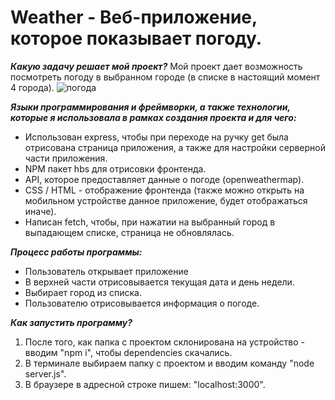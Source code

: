 # Weather - Веб-приложение, которое показывает погоду.

***Какую задачу решает мой проект?*** Мой проект дает возможность посмотреть погоду в выбранном городе (в списке в настоящий момент 4 города).
![погода](http://images.vfl.ru/ii/1603877317/ff31b1ee/32107257.png)

***Языки программирования и фреймворки, а также технологии, которые я использовала в рамках создания проекта и для чего:***

- Использован express, чтобы при переходе на ручку get была отрисована страница приложения, а также для настройки серверной части приложения.
- NPM пакет hbs для отрисовки фронтенда.
- API, которое предоставляет данные о погоде (openweathermap).
- CSS / HTML - отображение фронтенда (также можно открыть на мобильном устройстве данное приложение, будет отображаться иначе).
- Написан fetch, чтобы, при нажатии на выбранный город в выпадающем списке, страница не обновлялась.

***Процесс работы программы:***

- Пользователь открывает приложение
- В верхней части отрисовывается текущая дата и день недели.
- Выбирает город из списка. 
- Пользователю отрисовывается информация о погоде.

***Как запустить программу?***

1. После того, как папка с проектом склонирована на устройство - вводим "npm i", чтобы dependencies скачались.
2. В терминале выбираем папку с проектом и вводим команду "node server.js".
3. В браузере в адресной строке пишем: "localhost:3000".
